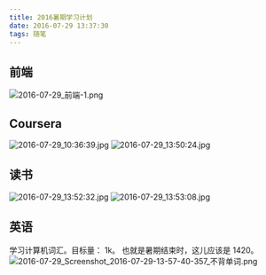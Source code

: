 ```yaml
---
title: 2016暑期学习计划
date: 2016-07-29 13:37:30
tags: 随笔
---
```


## 前端

![2016-07-29_前端-1.png](/images/2018-03-26-085435.png)

<!-- more -->

## Coursera

![2016-07-29_10:36:39.jpg](/images/2018-03-26-085441.jpg)
![2016-07-29_13:50:24.jpg](/images/2018-03-26-085446.jpg)

## 读书

![2016-07-29_13:52:32.jpg](/images/2018-03-26-085447.jpg)
![2016-07-29_13:53:08.jpg](/images/2018-03-26-085449.jpg)

## 英语

学习计算机词汇。目标量： 1k。
也就是暑期结束时，这儿应该是 1420。
![2016-07-29_Screenshot_2016-07-29-13-57-40-357_不背单词.png](/images/2018-03-26-085451.png)
